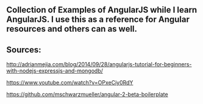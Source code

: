 
## Collection of Examples of AngularJS while I learn AngularJS. I use this as a reference for Angular resources and others can as well.

## Sources:

http://adrianmejia.com/blog/2014/09/28/angularjs-tutorial-for-beginners-with-nodejs-expressjs-and-mongodb/

https://www.youtube.com/watch?v=OPxeCiy0RdY

https://github.com/mschwarzmueller/angular-2-beta-boilerplate